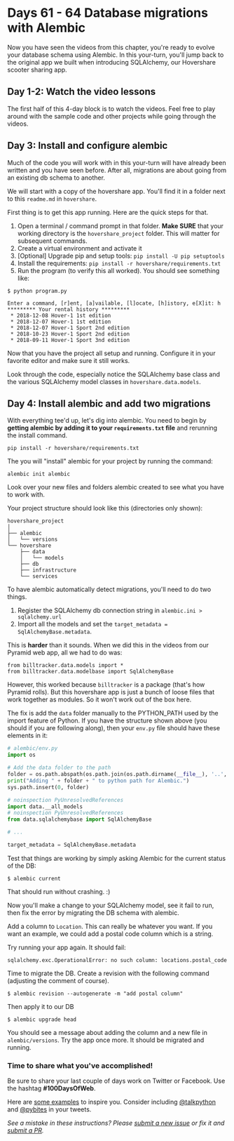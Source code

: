# Days 61 - 64 Database migrations with Alembic

Now you have seen the videos from this chapter, you're ready to evolve your database schema using Alembic. In this your-turn, you'll jump back to the original app we built when introducing SQLAlchemy, our Hovershare scooter sharing app.

## Day 1-2: Watch the video lessons

The first half of this 4-day block is to watch the videos. Feel free to play around with the sample code and other projects while going through the videos.

## Day 3: Install and configure alembic

Much of the code you will work with in this your-turn will have already been written and you have seen before. After all, migrations are about going from an existing db schema to another.

We will start with a copy of the hovershare app. You'll find it in a folder next to this `readme.md` in `hovershare`.

First thing is to get this app running. Here are the quick steps for that.

1. Open a terminal / command prompt in that folder. **Make SURE** that your working directory is the `hovershare_project` folder. This will matter for subsequent commands.
2. Create a virtual environment and activate it
3. [Optional] Upgrade pip and setup tools: `pip install -U pip setuptools`
4. Install the requirements: `pip install -r hovershare/requirements.txt`
5. Run the program (to verify this all worked). You should see something like:

```
$ python program.py

Enter a command, [r]ent, [a]vailable, [l]ocate, [h]istory, e[X]it: h
********* Your rental history ********* 
 * 2018-12-08 Hover-1 1st edition
 * 2018-12-07 Hover-1 1st edition
 * 2018-12-07 Hover-1 Sport 2nd edition
 * 2018-10-23 Hover-1 Sport 2nd edition
 * 2018-09-11 Hover-1 Sport 3nd edition
```

Now that you have the project all setup and running. Configure it in your favorite editor and make sure it still works.

Look through the code, especially notice the SQLAlchemy base class and the various SQLAlchemy model classes in `hovershare.data.models`.

## Day 4: Install alembic and add two migrations

With everything tee'd up, let's dig into alembic. You need to begin by **getting alembic by adding it to your `requirements.txt` file** and rerunning the install command.

```
pip install -r hovershare/requirements.txt
```

The you will "install" alembic for your project by running the command:

```
alembic init alembic
``` 

Look over your new files and folders alembic created to see what you have to work with.

Your project structure should look like this (directories only shown):

```
hovershare_project
│
├── alembic
│   └── versions
└── hovershare
    ├── data
    │   └── models
    ├── db
    ├── infrastructure
    └── services
```

To have alembic automatically detect migrations, you'll need to do two things.

1. Register the SQLAlchemy db connection string in `alembic.ini >  sqlalchemy.url` 
2. Import all the models and set the `target_metadata = SqlAlchemyBase.metadata`.

This is **harder** than it sounds. When we did this in the videos from our Pyramid web app, all we had to do was:

```
from billtracker.data.models import *
from billtracker.data.modelbase import SqlAlchemyBase
```

However, this worked because `billtracker` is a package (that's how Pyramid rolls). But this hovershare app is just a bunch of loose files that work together as modules. So it won't work out of the box here.

The fix is add the `data` folder manually to the PYTHON_PATH used by the import feature of Python. If you have the structure shown above (you should if you are following along), then your `env.py` file should have these elements in it:

```python
# alembic/env.py
import os

# Add the data folder to the path
folder = os.path.abspath(os.path.join(os.path.dirname(__file__), '..', 'hovershare'))
print("Adding " + folder + " to python path for Alembic.")
sys.path.insert(0, folder)

# noinspection PyUnresolvedReferences
import data.__all_models
# noinspection PyUnresolvedReferences
from data.sqlalchemybase import SqlAlchemyBase

# ...

target_metadata = SqlAlchemyBase.metadata
```

Test that things are working by simply asking Alembic for the current status of the DB:

```
$ alembic current  
```

That should run without crashing. :)

Now you'll make a change to your SQLAlchemy model, see it fail to run, then fix the error by migrating the DB schema with alembic.

Add a column to `Location`. This can really be whatever you want. If you want an example, we could add a postal code column which is a string.

Try running your app again. It should fail:

```
sqlalchemy.exc.OperationalError: no such column: locations.postal_code
```

Time to migrate the DB. Create a revision with the following command (adjusting the comment of course).

```
$ alembic revision --autogenerate -m "add postal column"
```

Then apply it to our DB

```
$ alembic upgrade head
```

You should see a message about adding the column and a new file in `alembic/versions`. Try the app once more. It should be migrated and running.

### Time to share what you've accomplished!

Be sure to share your last couple of days work on Twitter or Facebook. Use the hashtag **#100DaysOfWeb**. 

Here are [some examples](https://twitter.com/search?q=%23100DaysOfCode) to inspire you. Consider including [@talkpython](https://twitter.com/talkpython) and [@pybites](https://twitter.com/pybites) in your tweets.

*See a mistake in these instructions? Please [submit a new issue](https://github.com/talkpython/100daysofweb-with-python-course/issues) or fix it and [submit a PR](https://github.com/talkpython/100daysofweb-with-python-course/pulls).*


